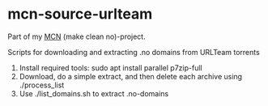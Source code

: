 # mcn-source-urlteam

Part of my [MCN](https://github.com/search?q=user%3AKagee+mcn+in%3Aname&type=Repositories) (make clean no)-project.

Scripts for downloading and extracting .no domains from URLTeam torrents

1. Install required tools: sudo apt install parallel p7zip-full
2. Download, do a simple extract, and then delete each archive using ./process\_list
3. Use ./list\_domains.sh to extract .no-domains
